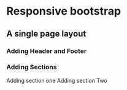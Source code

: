 # Responsive bootstrap
## A single page layout
### Adding Header and Footer
### Adding Sections
Adding section one
Adding section Two